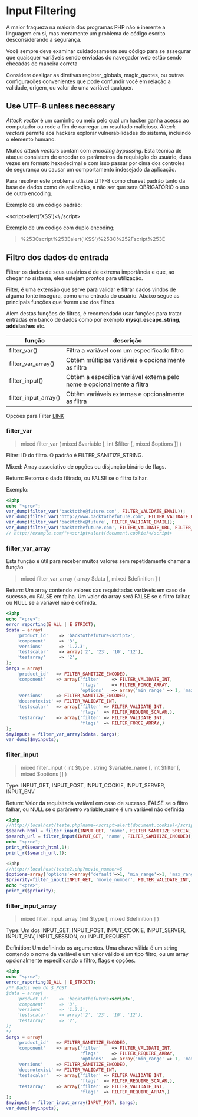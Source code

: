 # Input Filtering

A maior fraqueza na maioria dos programas PHP não é inerente a linguagem em si, mas meramente um problema de código escrito desconsiderando a segurança.

Você sempre deve examinar cuidadosamente seu código para se assegurar que quaisquer variáveis sendo enviadas do navegador web estão sendo checadas de maneira correta

Considere desligar as diretivas register_globals, magic_quotes, ou outras configurações convenientes que pode confundir você em relação a validade, origem, ou valor de uma variável qualquer.

## Use UTF-8 unless necessary

_Attack vector_ é um caminho ou meio pelo qual um hacker ganha acesso ao computador ou rede a fim de carregar um resultado malicioso. _Attack vectors_ permite aos hackers explorar vulnerabilidades do sistema, incluindo o elemento humano.

Muitos _attack vectors_ contam com _encoding bypassing_. Esta técnica de ataque consistem de encodar os parâmetros da requisição do usuário, duas vezes em formato hexadecimal e com isso passar por cima dos controles de segurança ou causar um comportamento indesejado da aplicação.

Para resolver este problema utlizize UTF-8 como charset padrão tanto da base de dados como da aplicação, a não ser que sera OBRIGATÓRIO o uso de outro encoding.

Exemplo de um código padrão:
>
\<script\>alert('XSS')<\ /script\>

Exemplo de um codigo com duplo encoding;
>%253Cscript%253Ealert('XSS')%253C%252Fscript%253E

## Filtro dos dados de entrada

Filtrar os dados de seus usuários é de extrema importância e que, ao chegar no sistema, eles estejam prontos para utilização.

Filter, é uma extensão que serve para validar e filtrar dados vindos de alguma fonte insegura, como uma entrada do usuário. Abaixo segue as principais funções que fazem uso dos filtros.

Alem destas funções de filtros, é recomendado usar funções para tratar entradas em banco de dados como por exemplo **mysql_escape_string**, **addslashes** etc.

| função | descrição |
| --- | --- |
| filter_var() | Filtra a variável com um especificado filtro |
| filter_var_array() | Obtêm múltiplas variáveis e opcionalmente as filtra |
| filter_input() | Obtêm a específica variável externa pelo nome e opcionalmente a filtra |
| filter_input_array() | Obtêm variáveis externas e opcionalmente as filtra |

Opções para Filter [LINK](http://php.net/manual/en/filter.filters.sanitize.php)

### filter_var

>mixed filter_var ( mixed $variable [, int $filter [, mixed $options ]] )

Filter: ID do filtro. O padrão é FILTER_SANITIZE_STRING.

Mixed: Array associativo de opções ou disjunção binário de flags.

Return: Retorna o dado filtrado, ou FALSE se o filtro falhar.

Exemplo:
```php
<?php
echo "<pre>";
var_dump(filter_var('backtothe@future.com', FILTER_VALIDATE_EMAIL));
var_dump(filter_var('http://www.backtothefuture.com', FILTER_VALIDATE_URL, FILTER_FLAG_SCHEME_REQUIRED));
var_dump(filter_var('backtothe@future', FILTER_VALIDATE_EMAIL));
var_dump(filter_var('backtothefuture.com', FILTER_VALIDATE_URL, FILTER_FLAG_SCHEME_REQUIRED));
// http://example.com/"><script>alert(document.cookie)</script>
```

### filter_var_array

Esta função é útil para receber muitos valores sem repetidamente chamar a função

  >mixed filter_var_array ( array $data [, mixed $definition ] )

Return: Um array contendo valores das requisitadas variáveis em caso de sucesso, ou FALSE em falha. Um valor da array será FALSE se o filtro falhar, ou NULL se a variável não é definida.

```php
<?php
echo "<pre>";
error_reporting(E_ALL | E_STRICT);
$data = array(
    'product_id'    => 'backtothefuture<script>',
    'component'     => '3',
    'versions'      => '1.2.3',
    'testscalar'    => array('2', '23', '10', '12'),
    'testarray'     => '2',
);
$args = array(
    'product_id'   => FILTER_SANITIZE_ENCODED,
    'component'    => array('filter'    => FILTER_VALIDATE_INT,
                            'flags'     => FILTER_FORCE_ARRAY,
                            'options'   => array('min_range' => 1, 'max_range' => 10)),
    'versions'     => FILTER_SANITIZE_ENCODED,
    'doesnotexist' => FILTER_VALIDATE_INT,
    'testscalar'   => array('filter' => FILTER_VALIDATE_INT,
                            'flags'  => FILTER_REQUIRE_SCALAR,),
    'testarray'    => array('filter' => FILTER_VALIDATE_INT,
                            'flags'  => FILTER_FORCE_ARRAY,)
);
$myinputs = filter_var_array($data, $args);
var_dump($myinputs);
```

### filter_input

>mixed filter_input ( int $type , string $variable_name [, int $filter [, mixed $options ]] )

Type: INPUT_GET, INPUT_POST, INPUT_COOKIE, INPUT_SERVER, INPUT_ENV

Return: Valor da requisitada variável em caso de sucesso, FALSE se o filtro falhar, ou NULL se o parâmetro variable_name é um variável não definida

```php
<?php
//http://localhost/teste.php?name=<script>alert(document.cookie)</scrip
$search_html = filter_input(INPUT_GET, 'name', FILTER_SANITIZE_SPECIAL_CHARS);
$search_url = filter_input(INPUT_GET, 'name', FILTER_SANITIZE_ENCODED);
echo "<pre>";
print_r($search_html,1);
print_r($search_url,1);

<?php
//http://localhost/teste2.php?movie_number=6
$options=array('options'=>array('default'=>1, 'min_range'=>1, 'max_range'=>3));
$priority=filter_input(INPUT_GET, 'movie_number', FILTER_VALIDATE_INT, $options);
echo "<pre>";
print_r($priority);
```

### filter_input_array

>mixed filter_input_array ( int $type [, mixed $definition ] )

Type: Um dos INPUT_GET, INPUT_POST, INPUT_COOKIE, INPUT_SERVER, INPUT_ENV, INPUT_SESSION, ou INPUT_REQUEST.

Definition: Um definindo os argumentos. Uma chave válida é um string contendo o nome da variável e um valor válido é um tipo filtro, ou um array opcionalmente especificando o filtro, flags e opções.

```php
<?php
echo "<pre>";
error_reporting(E_ALL | E_STRICT);
/** Dados vem do $_POST
$data = array(
    'product_id'    => 'backtothefuture<script>',
    'component'     => '3',
    'versions'      => '1.2.3',
    'testscalar'    => array('2', '23', '10', '12'),
    'testarray'     => '2',
);
*/
$args = array(
    'product_id'   => FILTER_SANITIZE_ENCODED,
    'component'    => array('filter'    => FILTER_VALIDATE_INT,
                            'flags'     => FILTER_REQUIRE_ARRAY,
                            'options'   => array('min_range' => 1, 'max_range' => 10)),
    'versions'     => FILTER_SANITIZE_ENCODED,
    'doesnotexist' => FILTER_VALIDATE_INT,
    'testscalar'   => array('filter' => FILTER_VALIDATE_INT,
                            'flags'  => FILTER_REQUIRE_SCALAR,),
    'testarray'    => array('filter' => FILTER_VALIDATE_INT,
                            'flags'  => FILTER_REQUIRE_ARRAY,)
);
$myinputs = filter_input_array(INPUT_POST, $args);
var_dump($myinputs);
```
